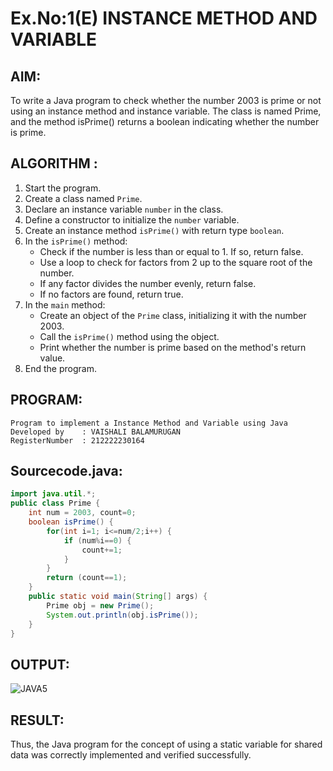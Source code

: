 # Ex.No:1(E)  INSTANCE METHOD AND VARIABLE

## AIM:
To write a Java program to check whether the number 2003 is prime or not using an instance method and instance variable. The class is named Prime, and the method isPrime() returns a boolean indicating whether the number is prime.

## ALGORITHM :
1. Start the program.
2. Create a class named `Prime`.
3. Declare an instance variable `number` in the class.
4. Define a constructor to initialize the `number` variable.
5. Create an instance method `isPrime()` with return type `boolean`.
6. In the `isPrime()` method:
   - Check if the number is less than or equal to 1. If so, return false.
   - Use a loop to check for factors from 2 up to the square root of the number.
   - If any factor divides the number evenly, return false.
   - If no factors are found, return true.
7. In the `main` method:
   - Create an object of the `Prime` class, initializing it with the number 2003.
   - Call the `isPrime()` method using the object.
   - Print whether the number is prime based on the method's return value.
8. End the program.



## PROGRAM:
 ```
Program to implement a Instance Method and Variable using Java
Developed by    : VAISHALI BALAMURUGAN
RegisterNumber  : 212222230164
```

## Sourcecode.java:

```java
import java.util.*;
public class Prime {
    int num = 2003, count=0;
    boolean isPrime() {
        for(int i=1; i<=num/2;i++) {
            if (num%i==0) {
                count+=1;
            }
        }
        return (count==1);
    }
    public static void main(String[] args) {
        Prime obj = new Prime();
        System.out.println(obj.isPrime());
    }
}
```





## OUTPUT:

![JAVA5](https://github.com/user-attachments/assets/1263c39f-b7e4-4467-b216-98c9173037bf)


## RESULT:
Thus, the Java program for the concept of using a static variable for shared data was correctly implemented and verified successfully. 

